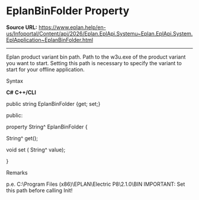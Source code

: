# EplanBinFolder Property

**Source URL:** https://www.eplan.help/en-us/Infoportal/Content/api/2026/Eplan.EplApi.Systemu~Eplan.EplApi.System.EplApplication~EplanBinFolder.html

---

Eplan product variant bin path. Path to the w3u.exe of the product variant you want to start. Setting this path is necessary to specify the variant to start for your offline application.

Syntax

**C#**
**C++/CLI**


public string EplanBinFolder {get; set;}

public:

property String^ EplanBinFolder {

   String^ get();

   void set (    String^ value);

}


Remarks

p.e. C:\Program Files (x86)\EPLAN\Electric P8\2.1.0\BIN IMPORTANT: Set this path before calling Init!
